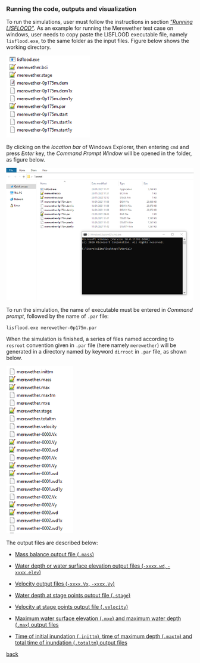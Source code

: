 ### Running the code, outputs and visualization

To run the simulations, user must follow the instructions in section [*"Running LISFLOOD"*](). As an example for running the Merewether test case on windows, user needs to copy paste the LISFLOOD executable file, namely `lisflood.exe`, to the same folder as the input files. Figure below shows the working directory.

![image](/Figures/mer12.png)

By clicking on the *location bar* of Windows Explorer, then entering `cmd` and press *Enter* key, the *Command Prompt Window* will be opened in the folder, as figure below.

![image](/Figures/mer13.png)

To run the simulation, the name of executable must be entered in *Command prompt*, followed by the name of `.par` file: 
```
lisflood.exe merewether-0p175m.par   
```

When the simulation is finished, a series of files named according to `resroot` convention given in `.par` file (here namely `merewether`) will be generated in a directory named by keyword `dirroot` in `.par` file, as shown below.

![image](/Figures/mer15.png)

The output files are described below:

- [Mass balance output file (`.mass`)](/Merewether3-1) 
  
- [Water depth or water surface elevation output files (`-xxxx.wd`, `-xxxx.elev`)](/Merewether3-2)

- [Velocity output files (`-xxxx.Vx`, `-xxxx.Vy`)](/Merewether3-3)

- [Water depth at stage points output file (`.stage`)](/Merewether3-4) 

- [Velocity at stage points output file (`.velocity`)](/Merewether3-5) 

- [Maximum water surface elevation (`.mxe`) and maximum water depth (`.max`) output files]()

- [Time of initial inundation (`.inittm`), time of maximum depth (`.maxtm`) and total time of inundation (`.totaltm`) output files]()



[back](/Merewether.md)
